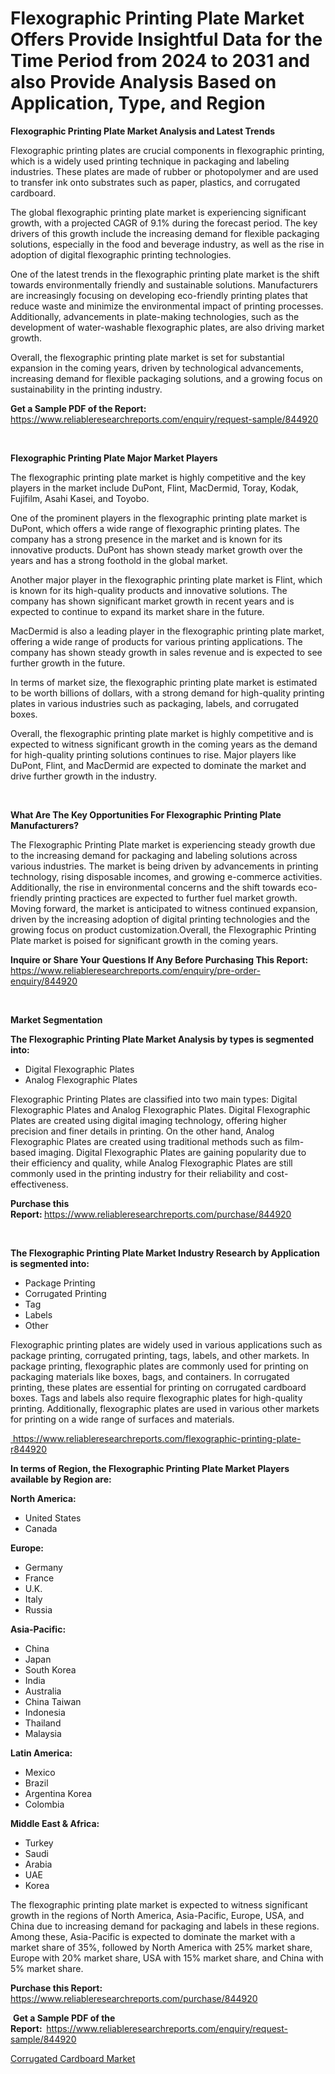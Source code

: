 <p><h1>Flexographic Printing Plate Market Offers Provide Insightful Data for the Time Period from 2024 to 2031 and also Provide Analysis Based on Application, Type, and Region</h1></p><p><strong>Flexographic Printing Plate Market Analysis and Latest Trends</strong></p>
<p><p>Flexographic printing plates are crucial components in flexographic printing, which is a widely used printing technique in packaging and labeling industries. These plates are made of rubber or photopolymer and are used to transfer ink onto substrates such as paper, plastics, and corrugated cardboard.</p><p>The global flexographic printing plate market is experiencing significant growth, with a projected CAGR of 9.1% during the forecast period. The key drivers of this growth include the increasing demand for flexible packaging solutions, especially in the food and beverage industry, as well as the rise in adoption of digital flexographic printing technologies.</p><p>One of the latest trends in the flexographic printing plate market is the shift towards environmentally friendly and sustainable solutions. Manufacturers are increasingly focusing on developing eco-friendly printing plates that reduce waste and minimize the environmental impact of printing processes. Additionally, advancements in plate-making technologies, such as the development of water-washable flexographic plates, are also driving market growth.</p><p>Overall, the flexographic printing plate market is set for substantial expansion in the coming years, driven by technological advancements, increasing demand for flexible packaging solutions, and a growing focus on sustainability in the printing industry.</p></p>
<p><strong>Get a Sample PDF of the Report:&nbsp;</strong> <a href="https://www.reliableresearchreports.com/enquiry/request-sample/844920">https://www.reliableresearchreports.com/enquiry/request-sample/844920</a></p>
<p>&nbsp;</p>
<p><strong>Flexographic Printing Plate Major Market Players</strong></p>
<p><p>The flexographic printing plate market is highly competitive and the key players in the market include DuPont, Flint, MacDermid, Toray, Kodak, Fujifilm, Asahi Kasei, and Toyobo.</p><p>One of the prominent players in the flexographic printing plate market is DuPont, which offers a wide range of flexographic printing plates. The company has a strong presence in the market and is known for its innovative products. DuPont has shown steady market growth over the years and has a strong foothold in the global market.</p><p>Another major player in the flexographic printing plate market is Flint, which is known for its high-quality products and innovative solutions. The company has shown significant market growth in recent years and is expected to continue to expand its market share in the future.</p><p>MacDermid is also a leading player in the flexographic printing plate market, offering a wide range of products for various printing applications. The company has shown steady growth in sales revenue and is expected to see further growth in the future.</p><p>In terms of market size, the flexographic printing plate market is estimated to be worth billions of dollars, with a strong demand for high-quality printing plates in various industries such as packaging, labels, and corrugated boxes.</p><p>Overall, the flexographic printing plate market is highly competitive and is expected to witness significant growth in the coming years as the demand for high-quality printing solutions continues to rise. Major players like DuPont, Flint, and MacDermid are expected to dominate the market and drive further growth in the industry.</p></p>
<p>&nbsp;</p>
<p><strong>What Are The Key Opportunities For Flexographic Printing Plate Manufacturers?</strong></p>
<p><p>The Flexographic Printing Plate market is experiencing steady growth due to the increasing demand for packaging and labeling solutions across various industries. The market is being driven by advancements in printing technology, rising disposable incomes, and growing e-commerce activities. Additionally, the rise in environmental concerns and the shift towards eco-friendly printing practices are expected to further fuel market growth. Moving forward, the market is anticipated to witness continued expansion, driven by the increasing adoption of digital printing technologies and the growing focus on product customization.Overall, the Flexographic Printing Plate market is poised for significant growth in the coming years.</p></p>
<p><strong>Inquire or Share Your Questions If Any Before Purchasing This Report:</strong> <a href="https://www.reliableresearchreports.com/enquiry/pre-order-enquiry/844920">https://www.reliableresearchreports.com/enquiry/pre-order-enquiry/844920</a></p>
<p>&nbsp;</p>
<p><strong>Market Segmentation</strong></p>
<p><strong>The Flexographic Printing Plate Market Analysis by types is segmented into:</strong></p>
<p><ul><li>Digital Flexographic Plates</li><li>Analog Flexographic Plates</li></ul></p>
<p><p>Flexographic Printing Plates are classified into two main types: Digital Flexographic Plates and Analog Flexographic Plates. Digital Flexographic Plates are created using digital imaging technology, offering higher precision and finer details in printing. On the other hand, Analog Flexographic Plates are created using traditional methods such as film-based imaging. Digital Flexographic Plates are gaining popularity due to their efficiency and quality, while Analog Flexographic Plates are still commonly used in the printing industry for their reliability and cost-effectiveness.</p></p>
<p><strong>Purchase this Report:&nbsp;</strong><a href="https://www.reliableresearchreports.com/purchase/844920">https://www.reliableresearchreports.com/purchase/844920</a></p>
<p>&nbsp;</p>
<p><strong>The Flexographic Printing Plate Market Industry Research by Application is segmented into:</strong></p>
<p><ul><li>Package Printing</li><li>Corrugated Printing</li><li>Tag</li><li>Labels</li><li>Other</li></ul></p>
<p><p>Flexographic printing plates are widely used in various applications such as package printing, corrugated printing, tags, labels, and other markets. In package printing, flexographic plates are commonly used for printing on packaging materials like boxes, bags, and containers. In corrugated printing, these plates are essential for printing on corrugated cardboard boxes. Tags and labels also require flexographic plates for high-quality printing. Additionally, flexographic plates are used in various other markets for printing on a wide range of surfaces and materials.</p></p>
<p><a href="https://www.reliableresearchreports.com/flexographic-printing-plate-r844920">&nbsp;https://www.reliableresearchreports.com/flexographic-printing-plate-r844920</a></p>
<p><strong>In terms of Region, the Flexographic Printing Plate Market Players available by Region are:</strong></p>
<p>
    <p> <strong> North America: </strong>
        <ul>
            <li>United States</li>
            <li>Canada</li>
        </ul>
        </p> 
    <p> <strong> Europe: </strong>
        <ul>
            <li>Germany</li>
            <li>France</li>
            <li>U.K.</li>
            <li>Italy</li>
            <li>Russia</li>
        </ul>
        </p> 
    <p> <strong> Asia-Pacific: </strong>
        <ul>
            <li>China</li>
            <li>Japan</li>
            <li>South Korea</li>
            <li>India</li>
            <li>Australia</li>
            <li>China Taiwan</li>
            <li>Indonesia</li>
            <li>Thailand</li>
            <li>Malaysia</li>
        </ul>
        </p> 
    <p> <strong> Latin America: </strong>
        <ul>
            <li>Mexico</li>
            <li>Brazil</li>
            <li>Argentina Korea</li>
            <li>Colombia</li>
        </ul>
        </p> 
    <p> <strong> Middle East & Africa: </strong>
        <ul>
            <li>Turkey</li>
            <li>Saudi</li>
            <li>Arabia</li>
            <li>UAE</li>
            <li>Korea</li>
        </ul>
    </p>
    </p>
<p><p>The flexographic printing plate market is expected to witness significant growth in the regions of North America, Asia-Pacific, Europe, USA, and China due to increasing demand for packaging and labels in these regions. Among these, Asia-Pacific is expected to dominate the market with a market share of 35%, followed by North America with 25% market share, Europe with 20% market share, USA with 15% market share, and China with 5% market share.</p></p>
<p><strong>Purchase this Report: </strong><a href="https://www.reliableresearchreports.com/purchase/844920">https://www.reliableresearchreports.com/purchase/844920</a></p>
<p>&nbsp;<strong>Get a Sample PDF of the Report:&nbsp;&nbsp;</strong><a href="https://www.reliableresearchreports.com/enquiry/request-sample/844920">https://www.reliableresearchreports.com/enquiry/request-sample/844920</a></p>
<p><strong></strong></p>
<p><p><a href="https://github.com/khayangel/Market-Research-Report-List-3/blob/main/corrugated-cardboard-market.md">Corrugated Cardboard Market</a></p></p>